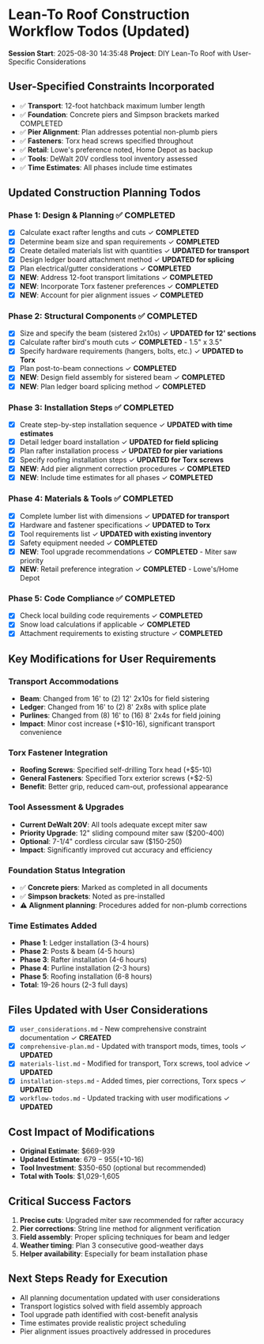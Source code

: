 # Lean-To Roof Construction Workflow Todos (Updated)

**Session Start**: 2025-08-30 14:35:48
**Project**: DIY Lean-To Roof with User-Specific Considerations

## User-Specified Constraints Incorporated
- ✅ **Transport**: 12-foot hatchback maximum lumber length
- ✅ **Foundation**: Concrete piers and Simpson brackets marked COMPLETED
- ✅ **Pier Alignment**: Plan addresses potential non-plumb piers
- ✅ **Fasteners**: Torx head screws specified throughout
- ✅ **Retail**: Lowe's preference noted, Home Depot as backup
- ✅ **Tools**: DeWalt 20V cordless tool inventory assessed
- ✅ **Time Estimates**: All phases include time estimates

## Updated Construction Planning Todos

### Phase 1: Design & Planning ✅ COMPLETED
- [x] Calculate exact rafter lengths and cuts ✓ **COMPLETED**
- [x] Determine beam size and span requirements ✓ **COMPLETED** 
- [x] Create detailed materials list with quantities ✓ **UPDATED for transport**
- [x] Design ledger board attachment method ✓ **UPDATED for splicing**
- [x] Plan electrical/gutter considerations ✓ **COMPLETED**
- [x] **NEW**: Address 12-foot transport limitations ✓ **COMPLETED**
- [x] **NEW**: Incorporate Torx fastener preferences ✓ **COMPLETED**
- [x] **NEW**: Account for pier alignment issues ✓ **COMPLETED**

### Phase 2: Structural Components ✅ COMPLETED
- [x] Size and specify the beam (sistered 2x10s) ✓ **UPDATED for 12' sections**
- [x] Calculate rafter bird's mouth cuts ✓ **COMPLETED** - 1.5" x 3.5"
- [x] Specify hardware requirements (hangers, bolts, etc.) ✓ **UPDATED to Torx**
- [x] Plan post-to-beam connections ✓ **COMPLETED**
- [x] **NEW**: Design field assembly for sistered beam ✓ **COMPLETED**
- [x] **NEW**: Plan ledger board splicing method ✓ **COMPLETED**

### Phase 3: Installation Steps ✅ COMPLETED
- [x] Create step-by-step installation sequence ✓ **UPDATED with time estimates**
- [x] Detail ledger board installation ✓ **UPDATED for field splicing**
- [x] Plan rafter installation process ✓ **UPDATED for pier variations**
- [x] Specify roofing installation steps ✓ **UPDATED for Torx screws**
- [x] **NEW**: Add pier alignment correction procedures ✓ **COMPLETED**
- [x] **NEW**: Include time estimates for all phases ✓ **COMPLETED**

### Phase 4: Materials & Tools ✅ COMPLETED
- [x] Complete lumber list with dimensions ✓ **UPDATED for transport**
- [x] Hardware and fastener specifications ✓ **UPDATED to Torx**
- [x] Tool requirements list ✓ **UPDATED with existing inventory**
- [x] Safety equipment needed ✓ **COMPLETED**
- [x] **NEW**: Tool upgrade recommendations ✓ **COMPLETED** - Miter saw priority
- [x] **NEW**: Retail preference integration ✓ **COMPLETED** - Lowe's/Home Depot

### Phase 5: Code Compliance ✅ COMPLETED
- [x] Check local building code requirements ✓ **COMPLETED**
- [x] Snow load calculations if applicable ✓ **COMPLETED**
- [x] Attachment requirements to existing structure ✓ **COMPLETED**

## Key Modifications for User Requirements

### Transport Accommodations
- **Beam**: Changed from 16' to (2) 12' 2x10s for field sistering
- **Ledger**: Changed from 16' to (2) 8' 2x8s with splice plate
- **Purlines**: Changed from (8) 16' to (16) 8' 2x4s for field joining
- **Impact**: Minor cost increase (+$10-16), significant transport convenience

### Torx Fastener Integration
- **Roofing Screws**: Specified self-drilling Torx head (+$5-10)
- **General Fasteners**: Specified Torx exterior screws (+$2-5)
- **Benefit**: Better grip, reduced cam-out, professional appearance

### Tool Assessment & Upgrades
- **Current DeWalt 20V**: All tools adequate except miter saw
- **Priority Upgrade**: 12" sliding compound miter saw ($200-400)
- **Optional**: 7-1/4" cordless circular saw ($150-250)
- **Impact**: Significantly improved cut accuracy and efficiency

### Foundation Status Integration
- ✅ **Concrete piers**: Marked as completed in all documents
- ✅ **Simpson brackets**: Noted as pre-installed
- ⚠️ **Alignment planning**: Procedures added for non-plumb corrections

### Time Estimates Added
- **Phase 1**: Ledger installation (3-4 hours)
- **Phase 2**: Posts & beam (4-5 hours)
- **Phase 3**: Rafter installation (4-6 hours)
- **Phase 4**: Purline installation (2-3 hours)
- **Phase 5**: Roofing installation (6-8 hours)
- **Total**: 19-26 hours (2-3 full days)

## Files Updated with User Considerations
- [x] `user_considerations.md` - New comprehensive constraint documentation ✓ **CREATED**
- [x] `comprehensive-plan.md` - Updated with transport mods, times, tools ✓ **UPDATED**
- [x] `materials-list.md` - Modified for transport, Torx screws, tool advice ✓ **UPDATED**
- [x] `installation-steps.md` - Added times, pier corrections, Torx specs ✓ **UPDATED**
- [x] `workflow-todos.md` - Updated tracking with user modifications ✓ **UPDATED**

## Cost Impact of Modifications
- **Original Estimate**: $669-939
- **Updated Estimate**: $679-955 (+$10-16)
- **Tool Investment**: $350-650 (optional but recommended)
- **Total with Tools**: $1,029-1,605

## Critical Success Factors
1. **Precise cuts**: Upgraded miter saw recommended for rafter accuracy
2. **Pier corrections**: String line method for alignment verification
3. **Field assembly**: Proper splicing techniques for beam and ledger
4. **Weather timing**: Plan 3 consecutive good-weather days
5. **Helper availability**: Especially for beam installation phase

## Next Steps Ready for Execution
- All planning documentation updated with user considerations
- Transport logistics solved with field assembly approach
- Tool upgrade path identified with cost-benefit analysis
- Time estimates provide realistic project scheduling
- Pier alignment issues proactively addressed in procedures
